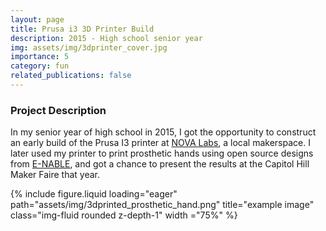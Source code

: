 ```yaml
---
layout: page
title: Prusa i3 3D Printer Build
description: 2015 - High school senior year
img: assets/img/3dprinter_cover.jpg
importance: 5
category: fun
related_publications: false
---
```


<!-- <h3>Skills Demonstrated</h3>
<style>
    .horizontal-word-bullets {
      list-style-type: none; /* Remove default bullets */
      padding: 0;
      margin: 0;
      display: flex; /* Use flexbox to display items horizontally */
    }

    .horizontal-word-bullets li {
      margin-right: 10px; /* Adjust spacing between list items */
      white-space: nowrap; /* Prevent line breaks */
    }

    .horizontal-word-bullets li::before {
      content: "•"; /* Unicode character for bullet (use \2022 for a bullet) */
      margin-right: 5px; /* Adjust spacing between bullet and text */
    }
</style>
<ul class="horizontal-word-bullets">
  <li>Arduino</li>
  <li>C++</li>
  <li>Debugging</li>
  <li>Machine Design</li>
  <li>Machine Assembly</li>

</ul> -->

<h3>Project Description</h3>
<p> In my senior year of high school in 2015, I got the opportunity to construct an early build of the Prusa I3 printer at <a href="https://www.nova-labs.org/" target="_blank">NOVA Labs</a>, a local makerspace. I later used my printer to print prosthetic hands using open source designs from <a href="https://enablingthefuture.org/" target="_blank">E-NABLE</a>, and got a chance to present the results at the Capitol Hill Maker Faire that year. </p>


<div class="row">
    <div class="col-sm mt-3 mt-md-0 d-flex justify-content-center">
        {% include figure.liquid loading="eager" path="assets/img/3dprinted_prosthetic_hand.png"  title="example image" class="img-fluid rounded z-depth-1" width ="75%" %}
    </div>
</div>
